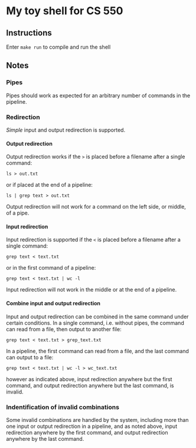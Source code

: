 # My toy shell for CS 550

## Instructions
Enter `make run` to compile and run the shell

## Notes
### Pipes
Pipes should work as expected for an arbitrary number of commands in the pipeline. 

### Redirection
*Simple* input and output redirection is supported.

#### Output redirection
Output redirection works if the `>` is placed before a filename after a single command:

`ls > out.txt`

or if placed at the end of a pipeline:

`ls | grep text > out.txt`

Output redirection will not work for a command on the left side, or middle, of a pipe.

#### Input redirection
Input redirection is supported if the `<` is placed before a filename after a single command:

`grep text < text.txt`

or in the first command of a pipeline:

`grep text < text.txt | wc -l`

Input redirection will not work in the middle or at the end of a pipeline. 

#### Combine input and output redirection
Input and output redirection can be combined in the same command under certain conditions. In a single command, i.e. without pipes, the command can read from a file, then output to another file:

`grep text < text.txt > grep_text.txt`

In a pipeline, the first command can read from a file, and the last command can output to a file:

`grep text < text.txt | wc -l > wc_text.txt`

however as indicated above, input redirection anywhere but the first command, and output redirection anywhere but the last command, is invalid.

### Indentification of invalid combinations
Some invalid combinations are handled by the system, including more than one input or output redirection in a pipeline, and as noted above, input redirection anywhere by the first command, and output redirection anywhere by the last command.
